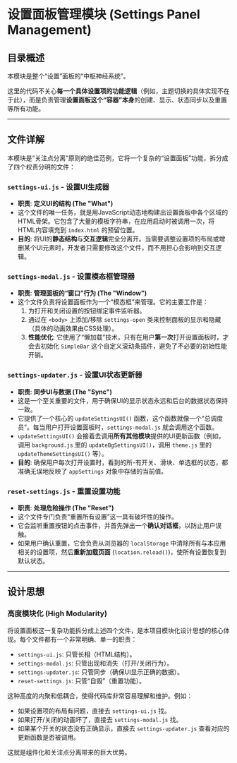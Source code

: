 # 设置面板管理模块 (Settings Panel Management)

## 目录概述

本模块是整个“设置”面板的“中枢神经系统”。

这里的代码不关心**每一个具体设置项的功能逻辑**（例如，主题切换的具体实现不在于此），而是负责管理**设置面板这个“容器”本身**的创建、显示、状态同步以及重置等所有功能。

---

## 文件详解

本模块是“关注点分离”原则的绝佳范例，它将一个复杂的“设置面板”功能，拆分成了四个权责分明的文件：

### `settings-ui.js` - 设置UI生成器

-   **职责**: **定义UI的结构 (The "What")**
-   这个文件的唯一任务，就是用JavaScript动态地构建出设置面板中各个区域的HTML骨架。它包含了大量的模板字符串，在应用启动时被调用一次，将HTML内容填充到 `index.html` 的预留位置。
-   **目的**: 将UI的**静态结构**与**交互逻辑**完全分离开。当需要调整设置项的布局或增删某个UI元素时，开发者只需要修改这个文件，而不用担心会影响到交互逻辑。

### `settings-modal.js` - 设置模态框管理器

-   **职责**: **管理面板的“窗口”行为 (The "Window")**
-   这个文件负责将设置面板作为一个“模态框”来管理。它的主要工作是：
    1.  为打开和关闭设置的按钮绑定事件监听器。
    2.  通过在 `<body>` 上添加/移除 `settings-open` 类来控制面板的显示和隐藏（具体的动画效果由CSS处理）。
    3.  **性能优化**: 它使用了“懒加载”技术，只有在用户**第一次**打开设置面板时，才会去初始化 `SimpleBar` 这个自定义滚动条插件，避免了不必要的初始性能开销。

### `settings-updater.js` - 设置UI状态更新器

-   **职责**: **同步UI与数据 (The "Sync")**
-   这是一个至关重要的文件，用于确保UI的显示状态永远和后台的数据状态保持一致。
-   它提供了一个核心的 `updateSettingsUI()` 函数，这个函数就像一个“总调度员”。每当用户打开设置面板时，`settings-modal.js` 就会调用这个函数。
-   `updateSettingsUI()` 会接着去调用**所有其他模块**提供的UI更新函数（例如，调用 `background.js` 里的 `updateBgSettingsUI()`，调用 `theme.js` 里的 `updateThemeSettingsUI()` 等）。
-   **目的**: 确保用户每次打开设置时，看到的所-有开关、滑块、单选框的状态，都准确无误地反映了 `appSettings` 对象中存储的当前值。

### `reset-settings.js` - 重置设置功能

-   **职责**: **处理危险操作 (The "Reset")**
-   这个文件专门负责“重置所有设置”这一具有破坏性的操作。
-   它会监听重置按钮的点击事件，并首先弹出一个**确认对话框**，以防止用户误触。
-   如果用户确认重置，它会负责从浏览器的 `localStorage` 中清除所有与本应用相关的设置项，然后**重新加载页面** (`location.reload()`)，使所有设置恢复到默认状态。

---

## 设计思想

### 高度模块化 (High Modularity)

将设置面板这一复杂功能拆分成上述四个文件，是本项目模块化设计思想的核心体现。每个文件都有一个非常明确、单一的职责：

-   `settings-ui.js`: 只管长相（HTML结构）。
-   `settings-modal.js`: 只管出现和消失（打开/关闭行为）。
-   `settings-updater.js`: 只管同步（确保UI显示正确的数据）。
-   `reset-settings.js`: 只管“自毁”（重置功能）。

这种高度的内聚和低耦合，使得代码库非常容易理解和维护。例如：
-   如果设置项的布局有问题，直接去 `settings-ui.js` 找。
-   如果打开/关闭的动画坏了，直接去 `settings-modal.js` 找。
-   如果某个开关的状态没有正确显示，直接去 `settings-updater.js` 查看对应的更新函数是否被调用。

这就是组件化和关注点分离带来的巨大优势。
